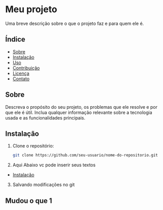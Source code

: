 # Meu projeto 

Uma breve descrição sobre o que o projeto faz e para quem ele é.

## Índice

- [Sobre](#sobre)
- [Instalação](#instalação)
- [Uso](#uso)
- [Contribuição](#contribuição)
- [Licença](#licença)
- [Contato](#contato)

## Sobre

Descreva o propósito do seu projeto, os problemas que ele resolve e por que ele é útil. Inclua qualquer informação relevante sobre a tecnologia usada e as funcionalidades principais.

## Instalação

1. Clone o repositório:

   ```bash
   git clone https://github.com/seu-usuario/nome-do-repositorio.git

2. Aqui Abaixo vc pode inserir seus textos

- [Instalação](#sob)
3. Salvando modificações no git


## Mudou o que 1 

